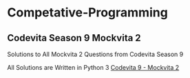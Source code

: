 # Competative-Programming

## Codevita Season 9 Mockvita 2

<p>Solutions to All Mockvita 2 Questions from Codevita Season 9</p>
<p>
  All Solutions are Written in Python 3
  <a href="https://github.com/ShinobiKSAMA/Competative-Programming/tree/master/Codevita%209%20-%20Mockvita%202">Codevita 9 - Mockvita 2</a>
</p>
